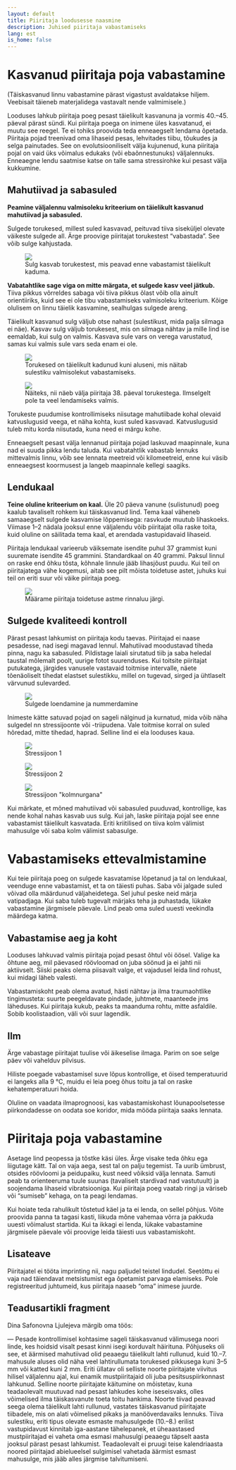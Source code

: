 ```yaml
---
layout: default
title: Piiritaja loodusesse naasmine
description: Juhised piiritaja vabastamiseks
lang: est
is_home: false
---
```


# Kasvanud piiritaja poja vabastamine

(Täiskasvanud linnu vabastamine pärast vigastust avaldatakse hiljem. Veebisait täieneb materjalidega vastavalt nende valmimisele.)

Looduses lahkub piiritaja poeg pesast täielikult kasvanuna ja vormis 40.–45. päeval pärast sündi. Kui piiritaja poega on inimene üles kasvatanud, ei muutu see reegel. Te ei tohiks proovida teda enneaegselt lendama õpetada. Piiritaja pojad treenivad oma lihaseid pesas, lehvitades tiibu, tõukudes ja selga painutades. See on evolutsiooniliselt välja kujunenud, kuna piiritaja pojal on vaid üks võimalus edukaks (või ebaõnnestunuks) väljalennuks. Enneaegne lendu saatmise katse on talle sama stressirohke kui pesast välja kukkumine.

## Mahutiivad ja sabasuled

**Peamine väljalennu valmisoleku kriteerium on täielikult kasvanud mahutiivad ja sabasuled.**

Sulgede torukesed, millest suled kasvavad, peituvad tiiva siseküljel olevate väikeste sulgede all. Ärge proovige piiritajat torukestest “vabastada”. See võib sulge kahjustada.

<div class="image-gallery">
<figure>
    <img data-fancybox="my-gallery" src="../assets/images/tubular-base-of-the-feather.jpg" frameborder="0">
    <figcaption>Sulg kasvab torukestest, mis peavad enne vabastamist täielikult kaduma.</figcaption>
</figure>
</div>

**Vabatahtlike sage viga on mitte märgata, et sulgede kasv veel jätkub.**
Tiiva pikkus võrreldes sabaga või tiiva pikkus õlast võib olla ainult orientiiriks, kuid see ei ole tibu vabastamiseks valmisoleku kriteerium. Kõige olulisem on linnu täielik kasvamine, sealhulgas sulgede areng.

Täielikult kasvanud sulg väljub otse nahast (sulestikust, mida palja silmaga ei näe). Kasvav sulg väljub torukesest, mis on silmaga nähtav ja mille lind ise eemaldab, kui sulg on valmis. Kasvava sule vars on verega varustatud, samas kui valmis sule vars seda enam ei ole.



<div class="image-gallery">
<figure>
    <img data-fancybox="my-gallery" src="../assets/images/without-tubular-base-of-the-feather.jpg" frameborder="0">
    <figcaption>Torukesed on täielikult kadunud kuni aluseni, mis näitab sulestiku valmisolekut vabastamiseks.</figcaption>
</figure>

<figure>
    <img data-fancybox="my-gallery" src="../assets/images/timeline_day_38.webp" frameborder="0">
    <figcaption>Näiteks, nii näeb välja piiritaja 38. päeval torukestega. Ilmselgelt pole ta veel lendamiseks valmis.</figcaption>
</figure>
</div>

Torukeste puudumise kontrollimiseks niisutage mahutiibade kohal olevaid katvuslugusid veega, et näha kohta, kust suled kasvavad. Katvuslugusid tuleb mitu korda niisutada, kuna need ei märgu kohe.

Enneaegselt pesast välja lennanud piiritaja pojad laskuvad maapinnale, kuna nad ei suuda pikka lendu taluda. Kui vabatahtlik vabastab lennuks mittevalmis linnu, võib see lennata meetreid või kilomeetreid, enne kui väsib enneaegsest koormusest ja langeb maapinnale kellegi saagiks.

## Lendukaal

**Teine oluline kriteerium on kaal.** Üle 20 päeva vanune (sulistunud) poeg kaalub tavaliselt rohkem kui täiskasvanud lind. Tema kaal väheneb samaaegselt sulgede kasvamise lõppemisega: rasvkude muutub lihaskoeks. Viimase 1–2 nädala jooksul enne väljalendu võib piiritajat olla raske toita, kuid oluline on säilitada tema kaal, et arendada vastupidavaid lihaseid.

Piiritaja lendukaal varieerub väiksemate isendite puhul 37 grammist kuni suuremate isendite 45 grammini. Standardkaal on 40 grammi. Paksul linnul on raske end õhku tõsta, kõhnale linnule jääb lihasjõust puudu. Kui teil on piiritajatega vähe kogemusi, aitab see pilt mõista toidetuse astet, juhuks kui teil on eriti suur või väike piiritaja poeg.

<div class="image-gallery">
<figure>
    <img data-fancybox="my-gallery" src="../assets/images/swift_chest.jpg" frameborder="0">
    <figcaption>Määrame piiritaja toidetuse astme rinnaluu järgi.</figcaption>
</figure> 
</div>

## Sulgede kvaliteedi kontroll

Pärast pesast lahkumist on piiritaja kodu taevas. Piiritajad ei naase pesadesse, nad isegi magavad lennul. Mahutiivad moodustavad tiheda pinna, nagu ka sabasuled. Pildistage laiali sirutatud tiib ja saba heledal taustal mõlemalt poolt, uurige fotot suurenduses. Kui toitsite piiritajat putukatega, järgides vanusele vastavaid toitmise intervalle, näete tõenäoliselt tihedat elastset sulestikku, millel on tugevad, sirged ja ühtlaselt värvunud sulevarded.

<div class="image-gallery">
<figure>
    <img  data-fancybox="my-gallery"  src="../assets/images/fethers-count-est.png" frameborder="0">
    <figcaption>Sulgede loendamine ja nummerdamine</figcaption>
</figure>
</div>

Inimeste kätte satuvad pojad on sageli nälginud ja kurnatud, mida võib näha sulgedel nn stressijoonte või -triipudena. Vale toitmise korral on suled hõredad, mitte tihedad, haprad. Selline lind ei ela looduses kaua.

<div class="image-gallery">
<figure>
    <img data-fancybox="my-gallery" src="../assets/images/feather-stress-line.jpg" frameborder="0">
    <figcaption>Stressijoon 1</figcaption>
</figure>

<figure>
    <img data-fancybox="my-gallery" src="../assets/images/feather-stress-line1.jpg" frameborder="0">
    <figcaption>Stressijoon 2</figcaption>
</figure>

<figure>
    <img data-fancybox="my-gallery" src="../assets/images/feather-stress-line2.jpg" frameborder="0">
    <figcaption>Stressijoon "kolmnurgana"</figcaption>
</figure>
</div>

Kui märkate, et mõned mahutiivad või sabasuled puuduvad, kontrollige, kas nende kohal nahas kasvab uus sulg. Kui jah, laske piiritaja pojal see enne vabastamist täielikult kasvatada. Eriti kriitilised on tiiva kolm välimist mahusulge või saba kolm välimist sabasulge.


# Vabastamiseks ettevalmistamine

Kui teie piiritaja poeg on sulgede kasvatamise lõpetanud ja tal on lendukaal, veenduge enne vabastamist, et ta on täiesti puhas. Saba või jalgade suled võivad olla määrdunud väljaheidetega. Sel juhul peske neid märja vatipadjaga. Kui saba tuleb tugevalt märjaks teha ja puhastada, lükake vabastamine järgmisele päevale. Lind peab oma suled uuesti veekindla määrdega katma.

## Vabastamise aeg ja koht

Looduses lahkuvad valmis piiritaja pojad pesast õhtul või öösel. Valige ka õhtune aeg, mil päevased röövloomad on juba söönud ja ei jahti nii aktiivselt. Siiski peaks olema piisavalt valge, et vajadusel leida lind rohust, kui midagi läheb valesti.

Vabastamiskoht peab olema avatud, hästi nähtav ja ilma traumaohtlike tingimusteta: suurte peegeldavate pindade, juhtmete, maanteede jms läheduses. Kui piiritaja kukub, peaks ta maanduma rohtu, mitte asfaldile. Sobib koolistaadion, väli või suur lagendik.

## Ilm

Ärge vabastage piiritajat tuulise või äikeselise ilmaga. Parim on soe selge päev või vahelduv pilvisus.

Hiliste poegade vabastamisel suve lõpus kontrollige, et öised temperatuurid ei langeks alla 9 °C, muidu ei leia poeg õhus toitu ja tal on raske kehatemperatuuri hoida.

Oluline on vaadata ilmaprognoosi, kas vabastamiskohast lõunapoolsetesse piirkondadesse on oodata soe koridor, mida mööda piiritaja saaks lennata.

# Piiritaja poja vabastamine

Asetage lind peopessa ja tõstke käsi üles. Ärge visake teda õhku ega liigutage kätt. Tal on vaja aega, sest tal on palju tegemist. Ta uurib ümbrust, otsides röövloomi ja peidupaiku, kust need võiksid välja lennata. Samuti peab ta orienteeruma tuule suunas (tavaliselt stardivad nad vastutuult) ja soojendama lihaseid vibratsiooniga. Kui piiritaja poeg vaatab ringi ja väriseb või “sumiseb” kehaga, on ta peagi lendamas.

Kui hoiate teda rahulikult tõstetud käel ja ta ei lenda, on sellel põhjus. Võite proovida panna ta tagasi kasti, liikuda mõne vahemaa võrra ja pakkuda uuesti võimalust startida. Kui ta ikkagi ei lenda, lükake vabastamine järgmisele päevale või proovige leida täiesti uus vabastamiskoht.

## Lisateave

Piiritajatel ei tööta imprinting nii, nagu paljudel teistel lindudel. Seetõttu ei vaja nad täiendavat metsistumist ega õpetamist parvaga elamiseks. Pole registreeritud juhtumeid, kus piiritaja naaseb “oma” inimese juurde.

## Teadusartikli fragment

Dina Safonovna Ljulejeva märgib oma töös:

— Pesade kontrollimisel kohtasime sageli täiskasvanud välimusega noori linde, kes hoidsid visalt pesast kinni isegi korduvalt häirituna. Põhjuseks oli see, et äärmised mahutiivad olid peaaegu täielikult lahti rullunud, kuid 10.–7. mahusule aluses olid näha veel lahtirullumata torukesed pikkusega kuni 3–5 mm või katted kuni 2 mm. Eriti üllatav oli selliste noorte piiritajate viivitus hilisel väljalennu ajal, kui enamik mustpiiritajaid oli juba pesitsuspiirkonnast lahkunud. Selline noorte piiritajate käitumine on mõistetav, kuna teadaolevalt muutuvad nad pesast lahkudes kohe iseseisvaks, olles võimelised ilma täiskasvanute toeta toitu hankima. Noorte tiivad peavad seega olema täielikult lahti rullunud, vastates täiskasvanud piiritajate tiibadele, mis on alati võimelised pikaks ja manööverdavaiks lennuks. Tiiva sulestiku, eriti tipus olevate esmaste mahusulgede (10.–8.) erilist vastupidavust kinnitab iga-aastane tähelepanek, et üheaastased mustpiiritajad ei vaheta oma esmasi mahusulgi peaaegu täpselt aasta jooksul pärast pesast lahkumist. Teadaolevalt ei pruugi teise kalendriaasta noored piiritajad abielueelsel sulgimisel vahetada äärmist esmast mahusulge, mis jääb alles järgmise talvitumiseni.